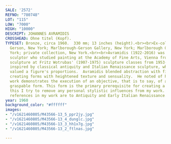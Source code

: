 ```yaml
---
SALE: '2572'
REFNO: "780748"
LOT: "115"
LOW: "7000"
HIGH: "10000"
DESCRIPT: JOHANNES AVRAMIDIS
CROSSHEAD: Ohne titel (Kopf).
TYPESET: Bronze, circa 1960.  330 mm; 13 inches (height).<br><br>Ex-collection Otto
  Gerson, New York; Marlborough-Gerson Gallery, New York; Marlborough Gallery, New
  York; private collection, New York.<br><br>Avramidis (1922-2016) was a Greek-Austrian
  sculptor who studied painting at the Academy of Fine Arts, Vienna from 1945-49 and
  sculpture at Fritz Wotrubas' (1907-1975) sculpture classes from 1953-56.  He was
  inspired by classical antiquity and Italian Renaissance sculpture, which greatly
  valued a figure's proportions.  Avramidis blended abstraction with figuration often
  creating forms with heightened texture and sensuality.  He noted of his work, “My
  work demonstrates the execution of an objective, that is to say, of a perfectly
  graspable form. This form is the primary prerequisite for creating a work of art.  In
  this I try to remove any personal stylistic influences from my work.  The only real
  references in my work are to Antiquity and Early Italian Renaissance.”
year: 1960
background_color: "#ffffff"
images:
- "/v1621460805/M43566-13_5_ppr2jy.jpg"
- "/v1621460805/M43566-13_4_dunglc.jpg"
- "/v1621460805/M43566-13_3_hh1x7g.jpg"
- "/v1621460805/M43566-13_2_ftlnas.jpg"

---
```

